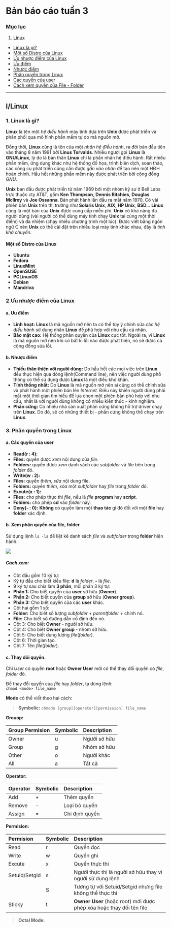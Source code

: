 # Bản báo cáo tuần 3


### Mục lục
1. [Linux](#linux-start)
- [Linux là gì?](#what-is-linux)
- [Một số Distro của Linux](#linux-distro)
- [Ưu nhược điểm của Linux](#linux-dis-advantages)
- [Ưu điểm](#linux-advantages)
- [Nhược điểm](#linux-disadvantages)
- [Phân quyền trong Linux](#linux-user-role)
- [Các quyền của user](#linux-roles)
- [Cách xem quyền của File - Folder](#linux-view-role)

***
## I/Linux
### <a name="linux-start"></a> 1. Linux là gì?
**Linux** là tên một *hệ điều hành* máy tính dựa trên **Unix** được phát triển và phân phối qua mô hình phần mềm tự do mã nguồn mở.

Đồng thời, **Linux** cũng là tên của một *nhân hệ điều hành*, ra đời bản đầu tiên vào tháng 8 năm 1991 bởi **Linus Torvalds**. Nhiều người gọi **Linux** là **GNU/Linux**, lý do là bản thân **Linux** chỉ là phần nhân hệ điều hành. Rất nhiều phần mềm, ứng dụng khác như hệ thống đồ họa, trình biên dịch, soạn thảo, các công cụ phát triển cũng cần được *gắn vào nhân* để tạo nên một HĐH hoàn chỉnh. Hầu hết những phần mềm này được phát triển bởi cộng đồng *GNU*.

**Unix** ban đầu được phát triển từ năm 1969 bởi một nhóm kỹ sư ở Bell Labs trực thuộc cty AT&T, gồm **Ken Thompson**, **Dennis Ritchies**, **Douglas Mcllroy** và **Joe Ossanna**. Bản phát hành lần đầu ra mắt năm 1970. Có vài phiên bản **Unix** trên thị trường như **Solaris Unix**, **AIX**, **HP Unix**, **BSD**... **Linux** cũng là một bản của **Unix** được cung cấp miễn phí. **Unix** có khả năng đa người dùng (vài người có thể dùng máy tính chạy **Unix** tại cùng một thời điểm) và đa nhiệm (chạy nhiều chương trình một lúc). Được viết bằng ngôn ngữ C nên **Unix** có thể cài đặt trên nhiều loại máy tính khác nhau, đây là *tính khả chuyển*.

#### <a name="linux-distro"></a> Một số Distro của Linux

- **Ubuntu**
- **Fedora**
- **LinuxMint**
- **OpenSUSE**
- **PCLinuxOS**
- **Debian**
- **Mandriva**

### <a name="linux-dis-advantages"></a> 2.Ưu nhược điểm của Linux

#### <a name="linux-advantages"></a> a. Ưu điểm
- **Linh hoạt:** **Linux** là mã nguồn mở nên ta có thể tùy ý chỉnh sửa các *hệ điều hành* sử dụng nhân **Linux** để phù hợp với nhu cầu cá nhân.
- **Bảo mật cao:** Hệ thống phân quyền của **Linux** cực tốt. Ngoài ra, vì **Linux** là mã nguồn mở nên khi có bất kì lỗi nào được phát hiện, nó sẽ được cả cộng đồng sửa lỗi.

#### <a name="linux-disadvantages"></a> b. Nhược điểm
- **Thiếu thân thiện với người dùng:** Do hầu hết các mọi việc trên **Linux** đều thực hiện qua dòng lệnh(Command line), nên việc người dùng phổ thông có thể sử dụng được **Linux** là một điều khó khăn.
- **Tính thống nhất:** Do **Linux** là mã nguồn mở nên ai cũng có thể chỉnh sửa và phát hành một phiên bản lên *Internet*. Điều này khiến người dùng phải mất một thời gian tìm hiểu để lựa chọn một phiên bản phù hợp với nhu cầu, nhất là với người dùng không có nhiều kiến thức - kinh nghiệm.
- **Phần cứng:** Có nhiều nhà sản xuất phần cứng không hỗ trợ driver chạy trên **Linux**. Do đó, sẽ có những thiết bị - phần cứng không thể chạy trên **Linux**.

### <a name="linux-user-role"></a> 3. Phân quyền trong Linux
#### <a name="linux-roles"></a> a. Các quyền của user
- **Read(r : 4):**
- **Files:** quyền được *xem* nội dung của *file*.
- **Folders:** quyền được *xem* danh sách các 	*subfolder* và file bên trong *folder* đó.
- **Write(w : 2):**
- **Files:** quyền *thêm*, *sửa* nội dung file.
- **Folders:** quyền *thêm*, *xóa* một *subfolder* hay *file* trong *folder* đó.
- **Excute(x : 1):**
- **Files:** cho phép thực thi *file*, nếu là *file* **program** hay **script**.
- **Folders:** cho phép **cd** vào *folder* này.
- **Deny(- : 0):** **Không** có quyền làm một **thao tác** gì đó đối với một **file** hay **folder** xác định.

#### <a name="linux-view-role"></a> b. Xem phân quyền của file, folder
Sử dụng lệnh ```ls -la``` để liệt kê danh sách *file* và *subfolder* trong **folder** hiện hành.

![](https://viblo.asia/uploads/9958476f-bc2d-41e0-9ddf-204c8bfc50ed.png)
<br/>

##### Cách xem:
- Cột đầu gồm 10 ký tự:
- Ký tự đầu cho biết kiểu file: **d** là *folder*, **-** là *file*.
- 9 ký tự sau chia làm **3 phần**, mỗi phần 3 ký tự:
- **Phần 1:** Cho biết quyền của **user** sở hữu (**Owner**).
- **Phần 2:** Cho biết quyền của **group** sở hữu (**Owner group**).
- **Phần 3:** Cho biết quyền của các **user** khác.
- Cột hai gồm 1 số:
- **Folder:** Cho biết số lượng *subfolder* + *parentfolder* + chính nó.
- **File:**  Cho biết số đường dẫn cố định đến nó.
- Cột 3: Cho biết **Owner** - người sở hữu.
- Cột 4: Cho biết **Owner group** - nhóm sở hữu.
- Cột 5: Cho biết dung lượng *file*(*folder*).
- Cột 6: Thời gian tạo.
- Cột 7: Tên *file*(*folder*).

#### <a name="linux-change-role"></a> c. Thay đổi quyền.
Chỉ *User* có quyền **root** hoặc **Owner User** mới có thể thay đổi quyền có *file*, *folder* đó.

Để thay đổi quyền của *file* hay *folder*, ta dùng lệnh:<br/> ```chmod <mode> file_name```

**Mode** có thể viết theo hai cách:
>**Symbolic:** ```chmode [group][operator][permission] file_name```

**Grouop:**

| Group Permision | Symbolic     | Description     |
| :------------- | :------------- | :------------- |
| Owner       | u       | 	Người sở hữu	|
| Group       | g       |	Nhóm sở hữu	|
| Other       | o       |	Người khác	|
| All         | a       |		Tất cả	|

**Operator:**

| Operator | Symbolic     | Description     |
| :------------- | :------------- | :------------- |
| Add       	| +       | 	Thêm quyền		|
| Remove       	| -       |	Loại bỏ quyền		|
| Assign       	| =       |		Chỉ định quyền	|

**Permision:**

| Permision | Symbolic     | Description     |
| :------------- | :------------- | :------------- |
| Read       	| r       | 	Quyền đọc													|
| Write       	| w       |	Quyền ghi														|
| Excute       	| x       |		Quyền thực thi 												|
| Setuid/Setgid | s       |		Người thực thi là người sở hữu thay vì người sử dụng lệnh	|
|        		| S       |		Tương tự với Setuid/Setgid nhưng file không thể thực thi	|
| Sticky       	| t       |		**Owner User** (hoặc root) mới được phép xóa hoặc thay đổi tên file	|

> **Octal Mode:**
